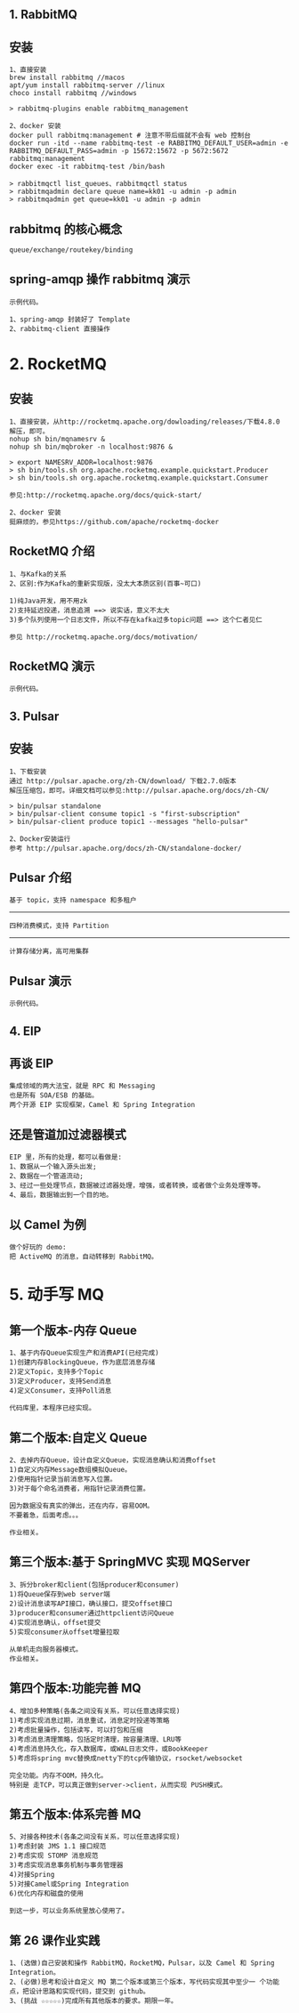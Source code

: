 ## 1. RabbitMQ

## 安装

    1、直接安装
    brew install rabbitmq //macos
    apt/yum install rabbitmq-server //linux
    choco install rabbitmq //windows

    > rabbitmq-plugins enable rabbitmq_management

    2、docker 安装
    docker pull rabbitmq:management # 注意不带后缀就不会有 web 控制台
    docker run -itd --name rabbitmq-test -e RABBITMQ_DEFAULT_USER=admin -e RABBITMQ_DEFAULT_PASS=admin -p 15672:15672 -p 5672:5672 rabbitmq:management
    docker exec -it rabbitmq-test /bin/bash

    > rabbitmqctl list_queues、rabbitmqctl status
    > rabbitmqadmin declare queue name=kk01 -u admin -p admin
    > rabbitmqadmin get queue=kk01 -u admin -p admin

## rabbitmq 的核心概念

    queue/exchange/routekey/binding

## spring-amqp 操作 rabbitmq 演示

    示例代码。

    1、spring-amqp 封装好了 Template
    2、rabbitmq-client 直接操作

# 2. RocketMQ

## 安装

    1、直接安装，从http://rocketmq.apache.org/dowloading/releases/下载4.8.0
    解压，即可。
    nohup sh bin/mqnamesrv &
    nohup sh bin/mqbroker -n localhost:9876 &

    > export NAMESRV_ADDR=localhost:9876
    > sh bin/tools.sh org.apache.rocketmq.example.quickstart.Producer
    > sh bin/tools.sh org.apache.rocketmq.example.quickstart.Consumer

    参见:http://rocketmq.apache.org/docs/quick-start/

    2、docker 安装
    挺麻烦的，参见https://github.com/apache/rocketmq-docker

## RocketMQ 介绍

    1、与Kafka的关系
    2、区别:作为Kafka的重新实现版，没太大本质区别(百事~可口)

    1)纯Java开发，用不用zk
    2)支持延迟投递，消息追溯 ==> 说实话，意义不太大
    3)多个队列使用一个日志文件，所以不存在kafka过多topic问题 ==> 这个仁者见仁

    参见 http://rocketmq.apache.org/docs/motivation/

## RocketMQ 演示

    示例代码。

## 3. Pulsar

## 安装

    1、下载安装
    通过 http://pulsar.apache.org/zh-CN/download/ 下载2.7.0版本
    解压压缩包，即可。详细文档可以参见:http://pulsar.apache.org/docs/zh-CN/

    > bin/pulsar standalone
    > bin/pulsar-client consume topic1 -s "first-subscription"
    > bin/pulsar-client produce topic1 --messages "hello-pulsar"

    2、Docker安装运行
    参考 http://pulsar.apache.org/docs/zh-CN/standalone-docker/

## Pulsar 介绍

    基于 topic，支持 namespace 和多租户

---

    四种消费模式，支持 Partition

---

    计算存储分离，高可用集群

## Pulsar 演示

    示例代码。

## 4. EIP

## 再谈 EIP

    集成领域的两大法宝，就是 RPC 和 Messaging
    也是所有 SOA/ESB 的基础。
    两个开源 EIP 实现框架，Camel 和 Spring Integration

## 还是管道加过滤器模式

    EIP 里，所有的处理，都可以看做是:
    1、数据从一个输入源头出发;
    2、数据在一个管道流动;
    3、经过一些处理节点，数据被过滤器处理，增强，或者转换，或者做个业务处理等等。
    4、最后，数据输出到一个目的地。

## 以 Camel 为例

    做个好玩的 demo:
    把 ActiveMQ 的消息，自动转移到 RabbitMQ。

# 5. 动手写 MQ

## 第一个版本-内存 Queue

    1、基于内存Queue实现生产和消费API(已经完成)
    1)创建内存BlockingQueue，作为底层消息存储
    2)定义Topic，支持多个Topic
    3)定义Producer，支持Send消息
    4)定义Consumer，支持Poll消息

    代码库里，本程序已经实现。

## 第二个版本:自定义 Queue

    2、去掉内存Queue，设计自定义Queue，实现消息确认和消费offset
    1)自定义内存Message数组模拟Queue。
    2)使用指针记录当前消息写入位置。
    3)对于每个命名消费者，用指针记录消费位置。

    因为数据没有真实的弹出，还在内存，容易OOM。
    不要着急，后面考虑。。。

    作业相关。

## 第三个版本:基于 SpringMVC 实现 MQServer

    3、拆分broker和client(包括producer和consumer)
    1)将Queue保存到web server端
    2)设计消息读写API接口，确认接口，提交offset接口
    3)producer和consumer通过httpclient访问Queue
    4)实现消息确认，offset提交
    5)实现consumer从offset增量拉取

    从单机走向服务器模式。
    作业相关。

## 第四个版本:功能完善 MQ

    4、增加多种策略(各条之间没有关系，可以任意选择实现)
    1)考虑实现消息过期，消息重试，消息定时投递等策略
    2)考虑批量操作，包括读写，可以打包和压缩
    3)考虑消息清理策略，包括定时清理，按容量清理、LRU等
    4)考虑消息持久化，存入数据库，或WAL日志文件，或BookKeeper
    5)考虑将spring mvc替换成netty下的tcp传输协议，rsocket/websocket

    完全功能。内存不OOM，持久化。
    特别是 走TCP，可以真正做到server->client，从而实现 PUSH模式。

## 第五个版本:体系完善 MQ

    5、对接各种技术(各条之间没有关系，可以任意选择实现)
    1)考虑封装 JMS 1.1 接口规范
    2)考虑实现 STOMP 消息规范
    3)考虑实现消息事务机制与事务管理器
    4)对接Spring
    5)对接Camel或Spring Integration
    6)优化内存和磁盘的使用

    到这一步，可以业务系统里放心使用了。

## 第 26 课作业实践

    1、(选做)自己安装和操作 RabbitMQ，RocketMQ，Pulsar，以及 Camel 和 Spring Integration。
    2、(必做)思考和设计自定义 MQ 第二个版本或第三个版本，写代码实现其中至少一 个功能点，把设计思路和实现代码，提交到 github。
    3、(挑战 ☆☆☆☆☆)完成所有其他版本的要求。期限一年。
